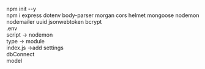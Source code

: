 npm init --y<br/>
npm i express dotenv body-parser morgan cors helmet mongoose nodemon nodemailer uuid jsonwebtoken bcrypt <br/>
.env<br/>
script -> nodemon<br/>
type -> module<br/>
index.js ->add settings <br/>
dbConnect<br/>
model<br/>